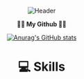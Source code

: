 <div align="center">

![Header](https://capsule-render.vercel.app/api?type=venom&height=150&color=0:4374D9,100:8041D9&text=Welcom%20Github&section=header&reversal=false&textBg=false&fontColor=FFFFFF&fontSize=58&fontAlignY=50&fontAlign=50&rotate=1&stroke=000000&strokeWidth=2&descAlign=48&descAlignY=65&descSize=18)

<div align="center">

**🧑‍💻 My Github 🧑‍💻**
<div align="bottom">
  
[![Anurag's GitHub stats](https://github-readme-stats.vercel.app/api?username=sangw0n&show_icons=true&hide=contribs,prs)](https://github.com/anuraghazra/github-readme-stats)

# 💻 Skills
